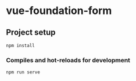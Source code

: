 # vue-foundation-form

## Project setup
```
npm install
```

### Compiles and hot-reloads for development
```
npm run serve
```